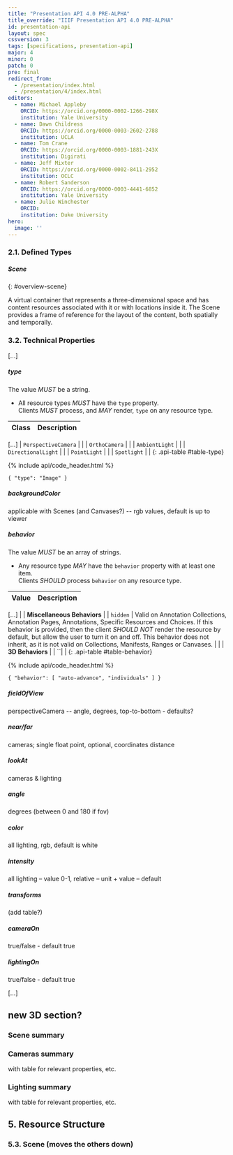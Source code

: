 ```yaml
---
title: "Presentation API 4.0 PRE-ALPHA"
title_override: "IIIF Presentation API 4.0 PRE-ALPHA"
id: presentation-api
layout: spec
cssversion: 3
tags: [specifications, presentation-api]
major: 4
minor: 0
patch: 0
pre: final
redirect_from:
  - /presentation/index.html
  - /presentation/4/index.html
editors:
  - name: Michael Appleby
    ORCID: https://orcid.org/0000-0002-1266-298X
    institution: Yale University
  - name: Dawn Childress  
    ORCID: https://orcid.org/0000-0003-2602-2788
    institution: UCLA
  - name: Tom Crane
    ORCID: https://orcid.org/0000-0003-1881-243X
    institution: Digirati
  - name: Jeff Mixter
    ORCID: https://orcid.org/0000-0002-8411-2952
    institution: OCLC
  - name: Robert Sanderson
    ORCID: https://orcid.org/0000-0003-4441-6852
    institution: Yale University
  - name: Julie Winchester
    ORCID: 
    institution: Duke University
hero:
  image: ''
---
```

### 2.1. Defined Types

##### Scene

{: #overview-scene}

A virtual container that represents a three-dimensional space and has content resources associated with it or with locations inside it. The Scene provides a frame of reference for the layout of the content, both spatially and temporally.

###  3.2. Technical Properties

[...]

##### type

The value _MUST_ be a string.

 * All resource types _MUST_ have the `type` property.<br/>
   Clients _MUST_ process, and _MAY_ render, `type` on any resource type.

| Class         | Description                      |
| ------------- | -------------------------------- |
[...]
| `PerspectiveCamera` |  |
| `OrthoCamera` |  |
| `AmbientLight` |  |
| `DirectionalLight` |  |
| `PointLight` |  |
| `Spotlight` |  |
{: .api-table #table-type}

{% include api/code_header.html %}
``` json-doc
{ "type": "Image" }
```

##### backgroundColor

applicable with Scenes (and Canvases?) -- rgb values, default is up to viewer

##### behavior

The value _MUST_ be an array of strings.

 * Any resource type _MAY_ have the `behavior` property with at least one item.<br/>
   Clients _SHOULD_ process `behavior` on any resource type.

| Value | Description |
| ----- | ----------- |
[...]
| | **Miscellaneous Behaviors** |
| `hidden` | Valid on Annotation Collections, Annotation Pages, Annotations, Specific Resources and Choices. If this behavior is provided, then the client _SHOULD NOT_ render the resource by default, but allow the user to turn it on and off. This behavior does not inherit, as it is not valid on Collections, Manifests, Ranges or Canvases. |
| | **3D Behaviors** |
| ``| |
{: .api-table #table-behavior}

{% include api/code_header.html %}
``` json-doc
{ "behavior": [ "auto-advance", "individuals" ] }
```

##### fieldOfView

perspectiveCamera -- angle, degrees, top-to-bottom - defaults?

##### near/far

cameras; single float point, optional, coordinates distance

##### lookAt

cameras & lighting

##### angle

degrees (between 0 and 180 if fov)

##### color

all lighting, rgb, default is white

##### intensity

all lighting
–	value 0-1, relative
–	unit + value
–	default

##### transforms
(add table?)

##### cameraOn

true/false - default true

##### lightingOn

true/false - default true

[...]

## new 3D section?

### Scene summary

### Cameras summary

with table for relevant properties, etc.

### Lighting summary

with table for relevant properties, etc.

##  5. Resource Structure

###  5.3. Scene (moves the others down)

